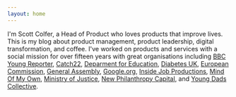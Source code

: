 ```yaml
---
layout: home
---
```

 
I'm Scott Colfer, a Head of Product who loves products that improve lives. This is my blog about product management, product leadership, digital transformation, and coffee. I've worked on products and services with a social mission for over fifteen years with great organisations including [BBC Young Reporter](https://www.bbc.co.uk/news/education-46131593), [Catch22](https://www.catch-22.org.uk/), [Deparment for Education](https://www.gov.uk/government/organisations/department-for-education), [Diabetes UK](https://www.diabetes.org.uk/), [European Commission](https://ec.europa.eu/commission/index_en), [General Assembly](https://generalassemb.ly/), [Google.org](https://www.google.org/), [Inside Job Productions](https://www.insidejobproductions.co.uk/), [Mind Of My Own](https://mindofmyown.org.uk/), [Ministry of Justice](https://www.gov.uk/government/organisations/ministry-of-justice/), [New Philanthropy Capital](https://www.thinknpc.org/), and [Young Dads Collective](https://www.familyandchildcaretrust.org/young-dads-collective). 
